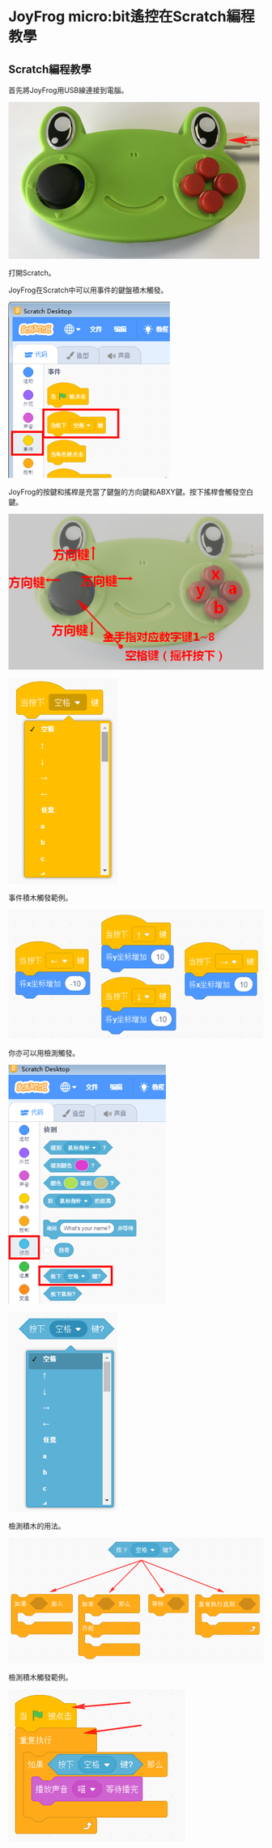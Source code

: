 # JoyFrog micro:bit遙控在Scratch編程教學

## Scratch編程教學

首先將JoyFrog用USB線連接到電腦。

![](../images/joyfrogcon.png)

打開Scratch。

JoyFrog在Scratch中可以用事件的鍵盤積木觸發。

![](../images/joyfrog19.png)

JoyFrog的按鍵和搖桿是充當了鍵盤的方向鍵和ABXY鍵。按下搖桿會觸發空白鍵。

![](../images/joyfrog_2p3.png)

![](../images/joyfrog20.png)

事件積木觸發範例。

![](../images/joyfrog25.png)

你亦可以用檢測觸發。

![](../images/joyfrog21.png)

![](../images/joyfrog22.png)

檢測積木的用法。

![](../images/joyfrog23.png)

檢測積木觸發範例。

![](../images/joyfrog24.png)

